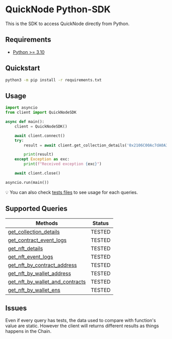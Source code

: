 # QuickNode Python-SDK

This is the SDK to access QuickNode directly from Python.

## Requirements
- [Python >= 3.10](https://www.python.org/downloads/release/python-3100/)

## Quickstart

```sh
python3 -m pip install -r requirements.txt
```

## Usage

```py
import asyncio
from client import QuickNodeSDK

async def main():
    client = QuickNodeSDK()

    await client.connect()
    try:
        result = await client.get_collection_details('0x2106C00Ac7dA0A3430aE667879139E832307AeAa')

        print(result)
    except Exception as exc:
        print(f"Received exception {exc}")

    await client.close()

asyncio.run(main())
```
:bulb: You can also check [tests files](./tests/) to see usage for each queries.

## Supported Queries
| Methods                                                                     | Status |
|-----------------------------------------------------------------------------|--------|
| [get_collection_details](./client.py#L21)                                   | TESTED |
| [get_contract_event_logs](./client.py#L29)                                  | TESTED |
| [get_nft_details](./client.py#L42)                                          | TESTED |
| [get_nft_event_logs](./client.py#L53)                                       | TESTED |
| [get_nft_by_contract_address](./client.py#L67)                              | TESTED |
| [get_nft_by_wallet_address](./client.py#L79)                                | TESTED |
| [get_nft_by_wallet_and_contracts](./client.py#L91)                          | TESTED |
| [get_nft_by_wallet_ens](./client.py#L104)                                   | TESTED |

## Issues

Even if every query has tests, the data used to compare with function's value are static. However the client will returns different results as things happens in the Chain.